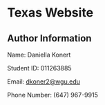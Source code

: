 # Texas Website 

## Author Information 
Name: Daniella Konert

Student ID: 011263885

Email: dkoner2@wgu.edu

Phone Number: (647) 967-9915
